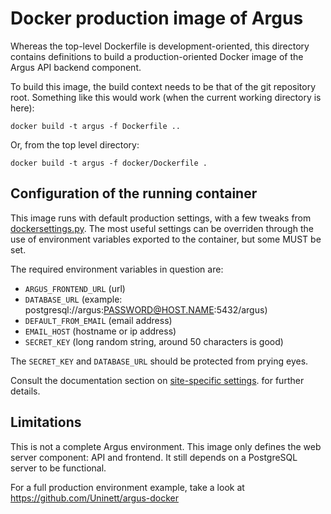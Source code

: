 # Docker production image of Argus

Whereas the top-level Dockerfile is development-oriented, this directory
contains definitions to build a production-oriented Docker image of the Argus
API backend component.

To build this image, the build context needs to be that of the git repository
root. Something like this would work (when the current working directory is
here):

```shell
docker build -t argus -f Dockerfile ..
```

Or, from the top level directory:

```shell
docker build -t argus -f docker/Dockerfile .
```

## Configuration of the running container

This image runs with default production settings, with a few tweaks from
[dockersettings.py](dockersettings.py). The most useful settings can be
overriden through the use of environment variables exported to the container,
but some MUST be set.

The required environment variables in question are:

* `ARGUS_FRONTEND_URL` (url)
* `DATABASE_URL` (example: postgresql://argus:PASSWORD@HOST.NAME:5432/argus)
* `DEFAULT_FROM_EMAIL` (email address)
* `EMAIL_HOST` (hostname or ip address)
* `SECRET_KEY` (long random string, around 50 characters is good)

The `SECRET_KEY` and `DATABASE_URL` should be protected from prying eyes.

Consult the documentation section on [site-specific
settings](http://argus-server.rtfd.io/en/latest/site-specific-settings.html).
for further details.

## Limitations

This is not a complete Argus environment.  This image only defines the web
server component: API and frontend. It still depends on a PostgreSQL server to
be functional.

For a full production environment example, take a look at
https://github.com/Uninett/argus-docker
